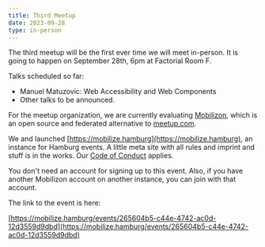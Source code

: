 ```yaml
---
title: Third Meetup
date: 2023-09-28
type: in-person
---
```


The third meetup will be the first ever time we will meet in-person. It is going to happen on September 28th, 6pm at Factorial Room F.

Talks scheduled so far:

- Manuel Matuzovic: Web Accessibility and Web Components
- Other talks to be announced.

For the meetup organization, we are currently evaluating [Mobilizon](https://mobilizon.org/en/), which is an open source and federated alternative to [meetup.com](https://meetup.com).

We and launched [https://mobilize.hamburg](https://mobilize.hamburg), an instance for Hamburg events. A little meta site with all rules and imprint and stuff is in the works. Our [Code of Conduct](https://hhtml.de/code-of-conduct/) applies.

You don't need an account for signing up to this event. Also, if you have another Mobilizon account on another instance, you can join with that account.

The link to the event is here:

[https://mobilize.hamburg/events/265604b5-c44e-4742-ac0d-12d3559d9dbd](https://mobilize.hamburg/events/265604b5-c44e-4742-ac0d-12d3559d9dbd)
